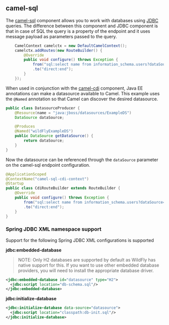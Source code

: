 ## camel-sql

The [camel-sql](http://camel.apache.org/sql-component.html) component allows you to work with databases using [JDBC](http://camel.apache.org/jdbc.html) queries. The difference between this component and JDBC component is that in case of SQL the query is a property of the endpoint and it uses message payload as parameters passed to the query.

```java
    CamelContext camelctx = new DefaultCamelContext();
    camelctx.addRoutes(new RouteBuilder() {
        @Override
        public void configure() throws Exception {
            from("sql:select name from information_schema.users?dataSource=java:jboss/datasources/ExampleDS")
            .to("direct:end");
        }
    });
```

When used in conjunction with the [camel-cdi](camel-cdi.md) component, Java EE annotations can make a datasource available to Camel. This example uses the `@Named` annotation so that Camel can discover the desired datasource.

```java
public class DatasourceProducer {
    @Resource(name = "java:jboss/datasources/ExampleDS")
    DataSource dataSource;

    @Produces
    @Named("wildFlyExampleDS")
    public DataSource getDataSource() {
        return dataSource;
    }
}
```

Now the datasource can be referenced through the `dataSource` parameter on the camel-sql endpoint configuration.

```java
@ApplicationScoped
@ContextName("camel-sql-cdi-context")
@Startup
public class CdiRouteBuilder extends RouteBuilder {
    @Override
    public void configure() throws Exception {
        from("sql:select name from information_schema.users?dataSource=wildFlyExampleDS")
        .to("direct:end");
    }
}
```

### Spring JDBC XML namespace support

Support for the following Spring JDBC XML configurations is supported

__jdbc:embedded-database__

> NOTE: Only H2 databases are supported by default as WildFly has native support for this. If you want to use other embedded database providers, you will need
to install the appropriate database driver.

```xml
<jdbc:embedded-database id="datasource" type="H2">
  <jdbc:script location="db-schema.sql"/>
</jdbc:embedded-database>
```

__jdbc:initialize-database__

```xml
<jdbc:initialize-database data-source="datasource">
  <jdbc:script location="classpath:db-init.sql"/>
</jdbc:initialize-database>
```
